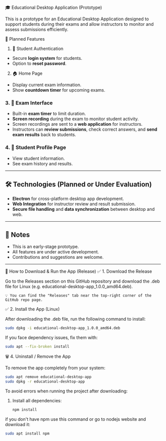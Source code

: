  🎓 Educational Desktop Application (Prototype)

This is a prototype for an Educational Desktop Application designed to support students during their exams and allow instructors to monitor and assess submissions efficiently.

 🚀 Planned Features

1. 🔐 Student Authentication
- Secure **login system** for students.
- Option to **reset password**.

 2. 🏠 Home Page
- Display current exam information.
- Show **countdown timer** for upcoming exams.

### 3. 📝 Exam Interface
- Built-in **exam timer** to limit duration.
- **Screen recording** during the exam to monitor student activity.
- Screen recordings are sent to a **web application** for instructors.
- Instructors can **review submissions**, check correct answers, and **send exam results** back to students.

### 4. 👤 Student Profile Page
- View student information.
- See exam history and results.

---

## 🛠 Technologies (Planned or Under Evaluation)
- **Electron** for cross-platform desktop app development.
- **Web Integration** for instructor review and result submission.
- **Secure file handling** and **data synchronization** between desktop and web.

---

## 📌 Notes
- This is an early-stage prototype.
- All features are under active development.
- Contributions and suggestions are welcome.

---
💾 How to Download & Run the App (Release)
✅ 1. Download the Release

Go to the Releases section on this GitHub repository and download the .deb file for Linux (e.g. educational-desktop-app_1.0.0_amd64.deb).

    💡 You can find the "Releases" tab near the top-right corner of the GitHub repo page.

✅ 2. Install the App (Linux)

After downloading the .deb file, run the following command to install:
 ```bash
 sudo dpkg -i educational-desktop-app_1.0.0_amd64.deb
```

If you face dependency issues, fix them with:

 ```bash
sudo apt --fix-broken install
```


🗑 4. Uninstall / Remove the App

To remove the app completely from your system:
```bash
sudo apt remove educational-desktop-app
sudo dpkg -r educational-desktop-app
```



To avoid errors when running the project after downloading:

1. Install all dependencies:
   ```bash
   npm install
if you don't have npm use this command or go to nodejs website and download it:
  ```bash
  sudo apt install npm
